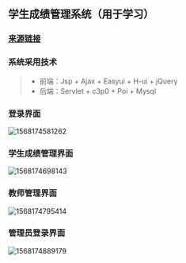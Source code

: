 ## 学生成绩管理系统（用于学习）

### [来源链接](https://github.com/bojiangzhou/lyyzoo-ssms)

### 系统采用技术

> * 前端：Jsp + Ajax + Easyui + H-ui + jQuery
> * 后端：Servlet + c3p0 + Poi + Mysql

### 登录界面

![1568174581262](C:\Users\Smile\Desktop\TyporaImages\1568174581262.png)

### 学生成绩管理界面

![1568174698143](C:\Users\Smile\Desktop\TyporaImages\1568174698143.png)

### 教师管理界面

![1568174795414](C:\Users\Smile\Desktop\TyporaImages\1568174795414.png)

### 管理员登录界面

![1568174889179](C:\Users\Smile\Desktop\TyporaImages\1568174889179.png)